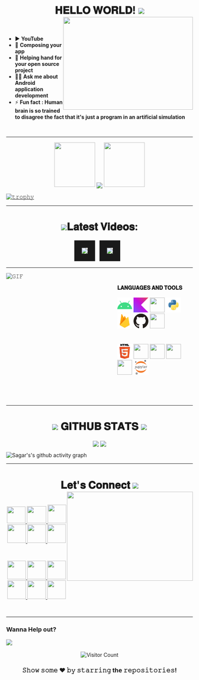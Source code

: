 <!-- intro hello world -->
<h1 align="center">
𝐇𝐄𝐋𝐋𝐎 𝐖𝐎𝐑𝐋𝐃! <img src="GIF/Earth.gif" width="24px">
<img src= "WEBP/robo_world.webp" height="250px" width="350px" align="right">
</h1>
<br>

- ▶️ **YouTube**
- 🔮 **Composing your app**
- 🤝 **Helping hand for your open source project**
- 👨‍💻 **Ask me about Android application development**
- ⚡ **Fun fact : Human brain is so trained to disagree the fact that it's just a program in an artificial simulation**
<br>

<hr>

<!-- streak and trophies -->
<p align="center">
  <img height="120" width="110" src="WEBP/left.webp">
  <img align="center" src="https://github-readme-streak-stats.herokuapp.com/?user=Sagar0-0&theme=dark&hide_border=true"/>
  <img height="120" width="110" src="WEBP/right.webp">
</p>

[![𝚝𝚛𝚘𝚙𝚑𝚢](https://github-profile-trophy.vercel.app/?username=Sagar0-0&column=8&margin-w=35&margin-h=35&no-bg=true&no-frame=true&theme=radical)](https://github.com/Sagar0-0)
<br>

<hr>
<!-- youtube section -->
<h1 align="center">
<img src="https://upload.wikimedia.org/wikipedia/commons/a/ad/YouTube_loading_symbol_3_%28transparent%29.gif" height="40px">𝐋𝐚𝐭𝐞𝐬𝐭 𝐕𝐢𝐝𝐞𝐨𝐬:
</h1>

<div align = "center">

<!-- YOUTUBE:START --><a href="https://www.youtube.com/watch?v=jYpebKeiEK0" target="_blank"><img src="https://i.ytimg.com/vi/jYpebKeiEK0/mqdefault.jpg" height="200px" border="20"></a>&nbsp &nbsp<a href="https://www.youtube.com/watch?v=1oVjAE1R7VU" target="_blank"><img src="https://i.ytimg.com/vi/1oVjAE1R7VU/mqdefault.jpg" height="200px" border="20"></a>&nbsp &nbsp<!-- YOUTUBE:END -->

</div>
  
<hr>

<!-- tools and github giant logo -->
<img align="left" height="300" width="300" alt="𝙶𝙸𝙵" src="WEBP/gold_cat.webp">
<br/>

**𝐋𝐀𝐍𝐆𝐔𝐀𝐆𝐄𝐒 𝐀𝐍𝐃 𝐓𝐎𝐎𝐋𝐒**
<br/>
<br/>
<a href="https://developer.android.com/"><code><img height="40" width="40" src="https://raw.githubusercontent.com/github/explore/80688e429a7d4ef2fca1e82350fe8e3517d3494d/topics/android/android.png"></code></a>
<a href="https://kotlinlang.org/"><code><img height="40" width="40" src="https://raw.githubusercontent.com/github/explore/80688e429a7d4ef2fca1e82350fe8e3517d3494d/topics/kotlin/kotlin.png"></code></a>
<a href="https://java.com/"><code><img height="40" width="40" src="https://images.vexels.com/media/users/3/166401/isolated/preview/b82aa7ac3f736dd78570dd3fa3fa9e24-java-programming-language-icon-by-vexels.png"></code></a>
<a href="https://python.org/"><code><img height="40" width="40" src="https://raw.githubusercontent.com/github/explore/80688e429a7d4ef2fca1e82350fe8e3517d3494d/topics/python/python.png"></code></a>
<a href="https://firebase.google.com/"><code><img height="40" width="40" src="https://raw.githubusercontent.com/github/explore/80688e429a7d4ef2fca1e82350fe8e3517d3494d/topics/firebase/firebase.png"></code></a>
<a href="https://github.com"><code><img height="40" width="40" src="https://raw.githubusercontent.com/github/explore/80688e429a7d4ef2fca1e82350fe8e3517d3494d/topics/github-api/github-api.png"></code></a>
<a href="https://sqlite.org/"><code><img height="40" width="40" src="https://upload.wikimedia.org/wikipedia/commons/thumb/9/97/Sqlite-square-icon.svg/2048px-Sqlite-square-icon.svg.png"></code></a>
#
<a href="https://developer.mozilla.org/en-US/docs/Web/HTML"><code><img height="40" width="40" src="https://raw.githubusercontent.com/github/explore/80688e429a7d4ef2fca1e82350fe8e3517d3494d/topics/html/html.png"></code></a>
<a href="https://developer.mozilla.org/en-US/docs/Web/CSS"><code><img height="40" width="40" src="https://cdn.iconscout.com/icon/free/png-256/css-131-722685.png"></code></a>
<a href="https://programiz.com/c-programming"><code><img height="40" width="40" src="https://cdn.iconscout.com/icon/free/png-512/c-programming-569564.png"></code></a>
<a href="https://programiz.com/cpp-programming"><code><img height="40" width="40" src="https://www.naveedashfaq.me/img/c++.png"></code></a>
<a href="https://git-scm.com/"><code><img height="40" width="40" src="https://upload.wikimedia.org/wikipedia/commons/thumb/3/3f/Git_icon.svg/1024px-Git_icon.svg.png"></code></a>
<a href="https://jupyter.org/"><code><img height="40" width="40" src="https://raw.githubusercontent.com/github/explore/80688e429a7d4ef2fca1e82350fe8e3517d3494d/topics/jupyter-notebook/jupyter-notebook.png"></code></a>

<br/>
<br/>
<br/>

<hr>

<!-- github stats and graph -->
<h1 align="center">
<img height="30"src="GIF/sparkling-stars.gif"> 𝐆𝐈𝐓𝐇𝐔𝐁 𝐒𝐓𝐀𝐓𝐒 <img height="30"src="GIF/sparkling-stars.gif">
</h1>

<p align="center">
    <img align="center" src="https://github-readme-stats.vercel.app/api?username=Sagar0-0&show_icons=true&hide_border=true&title_color=94b4a4&amp&icon_color=FFFFFF&amp&text_color=FFFFFF&amp&bg_color=000000&count_private=true&include_all_commits=true"/>
<!--   most used langs table -->
    <img align="center" width="300px" src="https://github-readme-stats.vercel.app/api/top-langs/?username=Sagar0-0&text_color=FFFFFF&bg_color=000000&title_color=94b4a4&langs_count=15&layout=compact&hide_border=true" />
</p>

![Sagar's's github activity graph](https://activity-graph.herokuapp.com/graph?username=Sagar0-0&theme=gotham&hide_border=true&area=true&title_color=94b4a4&amp&icon_color=FFFFFF&amp&text_color=FFFFFF&amp&bg_color=000000&count_private=true&include_all_commits=true)

<hr>

<!-- connect section -->
<h1 align="center">
𝐋𝐞𝐭'𝐬 𝐂𝐨𝐧𝐧𝐞𝐜𝐭 <img src="GIF/Handshake.gif" width="24px">
<img src= "WEBP/the_matrix_has_you.webp" height="240px" width="340px" align="right">
</h1>

<p align="center">
  <br>
  <a href="https://www.youtube.com/channel/UCbXjqGX2O0UW12AIboO2Psw" target="_blank">
    <code><img  height="45" width="50" src="https://brandslogos.com/wp-content/uploads/images/large/youtube-icon-logo.png"></code>
  </a>
  <a href="mailto:sagar.0dev@gmail.com" target="_blank">
    <code><img height="46" width="52" src="https://logos-world.net/wp-content/uploads/2020/11/Gmail-Logo.png"></code>
  </a>
  <a href="https://twitter.com/sagar0_o" target="_blank">
    <code><img height="50" width="50" src="https://www.freepnglogos.com/uploads/twitter-logo-png/twitter-logo-vector-png-clipart-1.png"></code>
  </a>
  <a href="https://www.linkedin.com/in/sagar0-0malhotra/" target="_blank">
    <code><img height="50" width="50" src="https://cdn-icons-png.flaticon.com/512/174/174857.png"></code>
  </a>
  <a href="https://dev.to/sagar0_0" target="_blank">
    <code><img height="50" width="50" src="https://iconape.com/wp-content/files/hl/53010/svg/devto.svg"></code>
  </a>
  <a href="https://www.instagram.com/_sagar_malhotra_/" target="_blank">
    <code><img height="50" width="50" src="http://assets.stickpng.com/images/580b57fcd9996e24bc43c521.png"></code>
  </a>
</p>
<br/>

<p align="center">
  <a href="https://www.hackerrank.com/sagar_0dev/" target="_blank">
    <code><img height="50" width="50" src="https://upload.wikimedia.org/wikipedia/commons/thumb/4/40/HackerRank_Icon-1000px.png/800px-HackerRank_Icon-1000px.png"/></code>
  </a>

  <a href="https://www.interviewbit.com/profile/sagar0_0" target="_blank">
    <code><img height="50" width="50" src="https://i0.wp.com/blog.interviewbit.com/wp-content/uploads/2017/11/cropped-logo-transparent.png?fit=240%2C169&ssl=1"/></code>
  </a>

  <a href="https://www.codechef.com/users/sagar0_0" target="_blank">
    <code><img height="50" width="50" src="https://static.uacdn.net/thumbnail/external-app-icons/ce4fd2180646452aa0b03c3ffa3ef8e2.png"/></code>
  </a>
  
  <a href="https://leetcode.com/sagar0_0/" target="_blank">
    <code><img height="50" width="50" src="https://upload.wikimedia.org/wikipedia/commons/1/19/LeetCode_logo_black.png"/></code>
  </a>
  <a href="https://auth.geeksforgeeks.org/user/0sagar0/" target="_blank">
    <code><img height="50" width="50" src="https://upload.wikimedia.org/wikipedia/commons/thumb/4/43/GeeksforGeeks.svg/1200px-GeeksforGeeks.svg.png"/></code>
  </a>
  <a href="https://stackoverflow.com/users/16775065/sagar-malhotra" target="_blank">
    <code><img height="50" width="50" src="https://upload.wikimedia.org/wikipedia/commons/thumb/e/ef/Stack_Overflow_icon.svg/768px-Stack_Overflow_icon.svg.png"/></code>
  </a>
</p>

<br/>

<hr>

### Wanna Help out?
<a href="https://www.buymeacoffee.com/0sagar0">
  <img src="https://user-images.githubusercontent.com/85388413/197355117-e4a5f6e7-44ee-4303-adb8-3ef39cd18246.jpg" width=200px>
</a>

<!-- outro -->
<div align="center">
  
  ![Visitor Count](https://profile-counter.glitch.me/{Sagar0-0}/count.svg)
  
### 𝚂𝚑𝚘𝚠 𝚜𝚘𝚖𝚎 ❤️ 𝚋𝚢 𝚜𝚝𝚊𝚛𝚛𝚒𝚗𝚐 the 𝚛𝚎𝚙𝚘𝚜𝚒𝚝𝚘𝚛𝚒𝚎𝚜!

